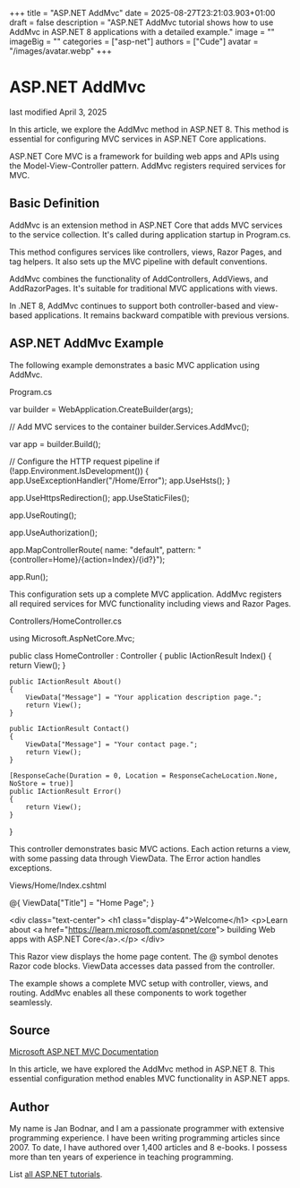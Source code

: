 +++
title = "ASP.NET AddMvc"
date = 2025-08-27T23:21:03.903+01:00
draft = false
description = "ASP.NET AddMvc tutorial shows how to use AddMvc in ASP.NET 8 applications with a detailed example."
image = ""
imageBig = ""
categories = ["asp-net"]
authors = ["Cude"]
avatar = "/images/avatar.webp"
+++

# ASP.NET AddMvc

last modified April 3, 2025

In this article, we explore the AddMvc method in ASP.NET 8. This method is
essential for configuring MVC services in ASP.NET Core applications.

ASP.NET Core MVC is a framework for building web apps and APIs using the
Model-View-Controller pattern. AddMvc registers required services for MVC.

## Basic Definition

AddMvc is an extension method in ASP.NET Core that adds MVC services to the
service collection. It's called during application startup in Program.cs.

This method configures services like controllers, views, Razor Pages, and
tag helpers. It also sets up the MVC pipeline with default conventions.

AddMvc combines the functionality of AddControllers, AddViews, and
AddRazorPages. It's suitable for traditional MVC applications with views.

In .NET 8, AddMvc continues to support both controller-based and view-based
applications. It remains backward compatible with previous versions.

## ASP.NET AddMvc Example

The following example demonstrates a basic MVC application using AddMvc.

Program.cs
  

var builder = WebApplication.CreateBuilder(args);

// Add MVC services to the container
builder.Services.AddMvc();

var app = builder.Build();

// Configure the HTTP request pipeline
if (!app.Environment.IsDevelopment())
{
    app.UseExceptionHandler("/Home/Error");
    app.UseHsts();
}

app.UseHttpsRedirection();
app.UseStaticFiles();

app.UseRouting();

app.UseAuthorization();

app.MapControllerRoute(
    name: "default",
    pattern: "{controller=Home}/{action=Index}/{id?}");

app.Run();

This configuration sets up a complete MVC application. AddMvc registers all
required services for MVC functionality including views and Razor Pages.

Controllers/HomeController.cs
  

using Microsoft.AspNetCore.Mvc;

public class HomeController : Controller
{
    public IActionResult Index()
    {
        return View();
    }

    public IActionResult About()
    {
        ViewData["Message"] = "Your application description page.";
        return View();
    }

    public IActionResult Contact()
    {
        ViewData["Message"] = "Your contact page.";
        return View();
    }

    [ResponseCache(Duration = 0, Location = ResponseCacheLocation.None, NoStore = true)]
    public IActionResult Error()
    {
        return View();
    }
}

This controller demonstrates basic MVC actions. Each action returns a view,
with some passing data through ViewData. The Error action handles exceptions.

Views/Home/Index.cshtml
  

@{
    ViewData["Title"] = "Home Page";
}

&lt;div class="text-center"&gt;
    &lt;h1 class="display-4"&gt;Welcome&lt;/h1&gt;
    &lt;p&gt;Learn about &lt;a href="https://learn.microsoft.com/aspnet/core"&gt;
    building Web apps with ASP.NET Core&lt;/a&gt;.&lt;/p&gt;
&lt;/div&gt;

This Razor view displays the home page content. The @ symbol denotes Razor
code blocks. ViewData accesses data passed from the controller.

The example shows a complete MVC setup with controller, views, and routing.
AddMvc enables all these components to work together seamlessly.

## Source

[Microsoft ASP.NET MVC Documentation](https://learn.microsoft.com/en-us/aspnet/core/mvc/overview?view=aspnetcore-8.0)

In this article, we have explored the AddMvc method in ASP.NET 8. This
essential configuration method enables MVC functionality in ASP.NET apps.

## Author

My name is Jan Bodnar, and I am a passionate programmer with extensive
programming experience. I have been writing programming articles since 2007.
To date, I have authored over 1,400 articles and 8 e-books. I possess more
than ten years of experience in teaching programming.

List [all ASP.NET tutorials](/all/#asp-net).